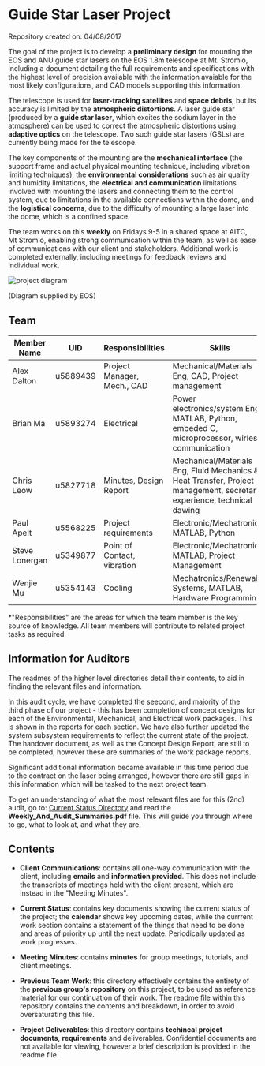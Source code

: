 # Guide Star Laser Project

Repository created on: 04/08/2017

The goal of the project is to develop a **preliminary design** for mounting the EOS and ANU guide star lasers on the EOS 1.8m telescope at Mt. Stromlo, including a document detailing the full requirements and specifications with the highest level of precision available 
with the information avaiable for the most likely configurations, and CAD models supporting this information.

The telescope is used for **laser-tracking satellites** and **space debris**, but its accuracy is limited by the **atmospheric distortions**. A laser guide star (produced by a **guide star laser**, which excites the sodium layer in the atmosphere)
can be used to correct the atmospheric distortions using **adaptive optics** on the telescope. Two such guide star lasers (GSLs) are currently being made for the telescope.

The key components of the mounting are the **mechanical interface** (the support frame and actual physical mounting technique, including vibration limiting techniques), the **environmental
considerations** such as air quality and humidity limitations, the **electrical and communication** limitations involved with mounting the lasers and connecting them to the control system,
due to limitations in the available connections within the dome, and the **logistical concerns**, due to the difficulty of mounting a large laser into the dome, which is a confined space. 

The team works on this **weekly** on Fridays 9-5 in a shared space at AITC, Mt Stromlo, enabling strong communication within the team, as well as ease of communications with our client and stakeholders. 
Additional work is completed externally, including meetings for feedback reviews and individual work.

![project diagram](http://i.imgur.com/0ppTVj8.png)

(Diagram supplied by EOS)

## Team

| Member Name  	|   UID    | Responsibilities          | Skills                               	|
|--------------	|--------------------------	|--------------------------------------	|--------------------|
| Alex Dalton  	|  u5889439      | Project Manager, Mech., CAD           |Mechanical/Materials Eng, CAD, Project management
| Brian Ma  	|  u5893274     | Electrical      |Power electronics/system Eng, MATLAB, Python, embeded C, microprocessor, wirless communication               |
| Chris Leow  	|  u5827718     | Minutes, Design Report |Mechanical/Materials Eng, Fluid Mechanics & Heat Transfer, Project management, secretary experience, technical dawing|
| Paul Apelt  	|  u5568225      | Project requirements      |Electronic/Mechatronic, MATLAB, Python |
| Steve Lonergan|  u5349877     | Point of Contact, vibration|Electronic/Mechatronic, MATLAB, Project Management|
| Wenjie Mu  	|  u5354143     | Cooling |Mechatronics/Renewable Systems, MATLAB, Hardware Programming                                       |
*"Responsibilities" are the areas for which the team member is the key source of knowledge.
All team members will contribute to related project tasks as required.

## Information for Auditors

The readmes of the higher level directories detail their contents, to aid in finding the relevant files and information. 

In this audit cycle, we have completed the seecond, and majority of the third phase of our project - this has been completion of concept designs for each of the Environmental, Mechanical, and Electrical work packages. This is shown in 
the reports for each section. We have also further updated the system subsystem requirements to reflect the current state of the project. The handover document, as well as the Concept Design Report, are still to be completed, however these are 
summaries of the work package reports.

Significant additional information became available in this time period due to the contract on the laser being arranged, however there are still gaps in this information which will be tasked to the next project team.

To get an understanding of what the most relevant files are for this (2nd) audit, go to:
[Current Status Directory](https://gitlab.cecs.anu.edu.au/u5568225/GuidestarLaser/tree/master/Current_Status) 
and read the **Weekly_And_Audit_Summaries.pdf** file.  This will guide you through where to go, what to look at, and what they are.


## Contents

* **Client Communications**: contains all one-way communication with the client, 
including **emails** and **information provided**. This does not include the transcripts
of meetings held with the client present, which are instead in the 
"Meeting Minutes".

* **Current Status**: contains key documents showing the current status of the
project; the **calendar** shows key upcoming dates, while the currrent work 
section contains a statement of the things that need to be done and areas of
priority up until the next update. Periodically updated as work progresses.
	
* **Meeting Minutes**: contains **minutes** for group meetings,
tutorials, and client meetings.

* **Previous Team Work**: this directory effectively contains the entirety of the
**previous group's repository** on this project, to be used as reference material
for our continuation of their work. The readme file within this repository
contains the contents and breakdown, in order to avoid oversaturating this file.

* **Project Deliverables**: this directory contains **techincal project documents**, **requirements** and
deliverables. Confidential documents are not available for viewing, however
a brief description is provided in the readme file. 